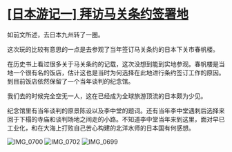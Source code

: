 # [[日本游记一] 拜访马关条约签署地](https://github.com/cufezhusy/cufezhusy.github.io/issues/14)

如前文所述，去日本九州转了一圈。

这次玩的比较有意思的一点是去参观了当年签订马关条约的日本下关市春帆楼。

在历史书上看过很多关于马关条约的记载，这次没想到能到实地参观。春帆楼是当地一个很有名的饭店，估计这也是当时为何选择在此地进行条约签订工作的原因。到目前饭店依然保留了一个当年谈判的纪念馆。

我们去的时候完全空无一人，这在已经成为全球旅游顶流的日本颇为少见。

纪念馆里有当年谈判的原景陈设以及李中堂的题词。还有当年李中堂遇刺后选择来回于下榻的寺庙和谈判场地之间走的小路。不知道李中堂当年来到这里，面对早已工业化，和在大海上打败自己苦心构建的北洋水师的日本国有何感想。

![IMG_0700](https://github.com/user-attachments/assets/63b34709-b8ca-484d-b3d1-b2be426c2935)
![IMG_0702](https://github.com/user-attachments/assets/70cc3266-7a30-4ed7-b7c9-bf3de15c46b3)
![IMG_0699](https://github.com/user-attachments/assets/598316e5-8c67-4ab7-8d16-75b574170739)
